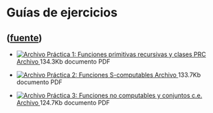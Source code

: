 # Guías de ejercicios
([fuente](https://campus.exactas.uba.ar/course/view.php?id=1057&section=3))
---
  - [ ![Archivo](https://campus.exactas.uba.ar/theme/image.php/magazine/core/1462913092/f/pdf) Práctica 1: Funciones primitivas recursivas y clases PRC  Archivo  ](https://campus.exactas.uba.ar/mod/resource/view.php?id=57214) 134.3Kb documento PDF 

  - [ ![Archivo](https://campus.exactas.uba.ar/theme/image.php/magazine/core/1462913092/f/pdf) Práctica 2: Funciones S-computables  Archivo  ](https://campus.exactas.uba.ar/mod/resource/view.php?id=57710) 133.7Kb documento PDF 

  - [ ![Archivo](https://campus.exactas.uba.ar/theme/image.php/magazine/core/1462913092/f/pdf) Práctica 3: Funciones no computables y conjuntos c.e.  Archivo  ](https://campus.exactas.uba.ar/mod/resource/view.php?id=58300) 124.7Kb documento PDF 

